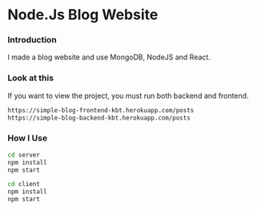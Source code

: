 # Node.Js Blog Website

### Introduction
I made a blog website and use MongoDB, NodeJS and React.

### Look at this
If you want to view the project, you must run both backend and frontend.
````bash
https://simple-blog-frontend-kbt.herokuapp.com/posts
https://simple-blog-backend-kbt.herokuapp.com/posts
````

### How I Use
````bash
cd server
npm install
npm start

cd client
npm install
npm start
````
